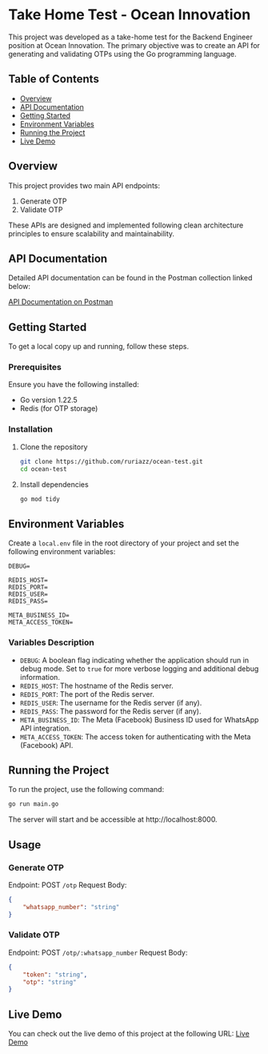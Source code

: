 # Take Home Test - Ocean Innovation

This project was developed as a take-home test for the Backend Engineer position at Ocean Innovation. The primary objective was to create an API for generating and validating OTPs using the Go programming language.

## Table of Contents

- [Overview](#overview)
- [API Documentation](#api-documentation)
- [Getting Started](#getting-started)
- [Environment Variables](#environment-variables)
- [Running the Project](#running-the-project)
- [Live Demo](#live-demo)

## Overview

This project provides two main API endpoints:
1. Generate OTP
2. Validate OTP

These APIs are designed and implemented following clean architecture principles to ensure scalability and maintainability.

## API Documentation

Detailed API documentation can be found in the Postman collection linked below:

[API Documentation on Postman](https://documenter.getpostman.com/view/12324981/2sA3kaAy9k)

## Getting Started

To get a local copy up and running, follow these steps.

### Prerequisites

Ensure you have the following installed:
- Go version 1.22.5
- Redis (for OTP storage)

### Installation

1. Clone the repository
    ```sh
    git clone https://github.com/ruriazz/ocean-test.git
    cd ocean-test
    ```

2. Install dependencies
    ```sh
    go mod tidy
    ```

## Environment Variables

Create a `local.env` file in the root directory of your project and set the following environment variables:

```env
DEBUG=

REDIS_HOST=
REDIS_PORT=
REDIS_USER=
REDIS_PASS=

META_BUSINESS_ID=
META_ACCESS_TOKEN=
```


### Variables Description

- `DEBUG`: A boolean flag indicating whether the application should run in debug mode. Set to `true` for more verbose logging and additional debug information.
- `REDIS_HOST`: The hostname of the Redis server.
- `REDIS_PORT`: The port of the Redis server.
- `REDIS_USER`: The username for the Redis server (if any).
- `REDIS_PASS`: The password for the Redis server (if any).
- `META_BUSINESS_ID`: The Meta (Facebook) Business ID used for WhatsApp API integration.
- `META_ACCESS_TOKEN`: The access token for authenticating with the Meta (Facebook) API.

## Running the Project

To run the project, use the following command:

```sh
go run main.go
```
The server will start and be accessible at http://localhost:8000.



## Usage
### Generate OTP

Endpoint: POST `/otp`
Request Body:
```json
{
    "whatsapp_number": "string"
}
```

### Validate OTP
Endpoint: POST `/otp/:whatsapp_number`
Request Body:

```json
{
    "token": "string",
    "otp": "string"
}
```

## Live Demo
You can check out the live demo of this project at the following URL:
[Live Demo](https://ocean-test.ruriazz.com)